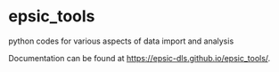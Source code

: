 # epsic_tools
python codes for various aspects of data import and  analysis

Documentation can be found at https://epsic-dls.github.io/epsic_tools/.
